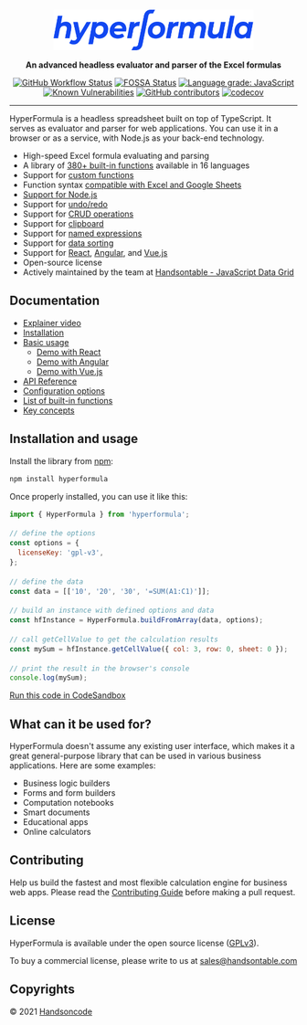 <br>
<p align="center">
  <a href="https://handsontable.github.io/hyperformula/">
    <img src="https://raw.githubusercontent.com/handsontable/hyperformula/master/github-hf-logo-blue.svg" width="350" height="71" alt="HyperFormula - An advanced headless evaluator and parser of the Excel formulas"/>
  </a>
</p>

<p align="center">
  <strong>An advanced headless evaluator and parser of the Excel formulas</strong>
</p>

<p align="center">
  <a href="https://github.com/handsontable/hyperformula/actions?query=workflow%3ATest+branch%3Amaster"><img src="https://img.shields.io/github/workflow/status/handsontable/hyperformula/Test" alt="GitHub Workflow Status"></a>
  <a href="https://app.fossa.io/projects/git%2Bgithub.com%2Fhandsontable%2Fhyperformula?ref=badge_shield"><img src="https://app.fossa.io/api/projects/git%2Bgithub.com%2Fhandsontable%2Fhyperformula.svg?type=shield" alt="FOSSA Status"></a>
  <a href="https://lgtm.com/projects/g/handsontable/hyperformula/context:javascript"><img src="https://img.shields.io/lgtm/grade/javascript/g/handsontable/hyperformula.svg?logo=lgtm&amp;logoWidth=18" alt="Language grade: JavaScript"></a>
  <a href="https://snyk.io/test/github/handsontable/hyperformula?targetFile=package.json"><img src="https://snyk.io/test/github/handsontable/hyperformula/badge.svg?targetFile=package.json" alt="Known Vulnerabilities"></a>
  <a href="https://github.com/handsontable/hyperformula/graphs/contributors"><img src="https://img.shields.io/github/contributors/handsontable/hyperformula" alt="GitHub contributors"></a>
  <a href="https://codecov.io/gh/handsontable/hyperformula"><img src="https://codecov.io/gh/handsontable/hyperformula/branch/master/graph/badge.svg?token=5k9ZQv8azO" alt="codecov"></a>
</p>

---

HyperFormula is a headless spreadsheet built on top of TypeScript. It serves as evaluator and parser for web applications. You can use it in a browser or as a service, with Node.js as your back-end technology.

- High-speed Excel formula evaluating and parsing
- A library of [380+ built-in functions](https://handsontable.github.io/hyperformula/guide/built-in-functions.html) available in 16 languages
- Support for [custom functions](https://handsontable.github.io/hyperformula/guide/custom-functions.html)
- Function syntax [compatible with Excel and Google Sheets](https://handsontable.github.io/hyperformula/guide/known-limitations.html#google-sheets-and-microsoft-excel)
- [Support for Node.js](https://handsontable.github.io/hyperformula/guide/server-side-installation.html#install-with-npm-or-yarn)
- Support for [undo/redo](https://handsontable.github.io/hyperformula/guide/undo-redo.html)
- Support for [CRUD operations](https://handsontable.github.io/hyperformula/guide/basic-operations.html)
- Support for [clipboard](https://handsontable.github.io/hyperformula/guide/clipboard-operations.html)
- Support for [named expressions](https://handsontable.github.io/hyperformula/guide/named-expressions.html)
- Support for [data sorting](https://handsontable.github.io/hyperformula/guide/sorting-data.html)
- Support for [React](https://handsontable.github.io/hyperformula/guide/integration-with-react.html), [Angular](https://handsontable.github.io/hyperformula/guide/integration-with-angular.html), and [Vue.js](https://handsontable.github.io/hyperformula/guide/integration-with-vue.html)
- Open-source license
- Actively maintained by the team at [Handsontable - JavaScript Data Grid](https://handsontable.com/)

## Documentation

- [Explainer video](https://www.youtube.com/watch?v=JJXUmACTDdk)
- [Installation](https://handsontable.github.io/hyperformula/guide/client-side-installation.html)
- [Basic usage](https://handsontable.github.io/hyperformula/guide/basic-usage.html)
  - [Demo with React](https://handsontable.github.io/hyperformula/guide/integration-with-react.html)
  - [Demo with Angular](https://handsontable.github.io/hyperformula/guide/integration-with-angular.html)
  - [Demo with Vue.js](https://handsontable.github.io/hyperformula/guide/integration-with-vue.html)
- [API Reference](https://handsontable.github.io/hyperformula/api/)
- [Configuration options](https://handsontable.github.io/hyperformula/guide/configuration-options.html)
- [List of built-in functions](https://handsontable.github.io/hyperformula/guide/built-in-functions.html)
- [Key concepts](https://handsontable.github.io/hyperformula/guide/key-concepts.html)

## Installation and usage

Install the library from [npm](https://www.npmjs.com/package/hyperformula):

```js
npm install hyperformula
```

Once properly installed, you can use it like this:

```js
import { HyperFormula } from 'hyperformula';

// define the options
const options = {
  licenseKey: 'gpl-v3',
};

// define the data
const data = [['10', '20', '30', '=SUM(A1:C1)']];

// build an instance with defined options and data 
const hfInstance = HyperFormula.buildFromArray(data, options);

// call getCellValue to get the calculation results
const mySum = hfInstance.getCellValue({ col: 3, row: 0, sheet: 0 });

// print the result in the browser's console
console.log(mySum);
```

[Run this code in CodeSandbox](https://codesandbox.io/s/github/handsontable/hyperformula-demos/tree/develop/basic-usage)

## What can it be used for?

HyperFormula doesn't assume any existing user interface, which makes it a great general-purpose library that can be used in various business applications. Here are some examples:

- Business logic builders
- Forms and form builders
- Computation notebooks
- Smart documents
- Educational apps
- Online calculators

## Contributing

Help us build the fastest and most flexible calculation engine for
business web apps. Please read the [Contributing Guide](https://handsontable.github.io/hyperformula/guide/contributing.html) before making a pull request.

## License

HyperFormula is available under the open source license ([GPLv3](https://github.com/handsontable/hyperformula/blob/master/gpl-3.0.txt)).

To buy a commercial license, please write to us at sales@handsontable.com

## Copyrights
© 2021 [Handsoncode](https://handsontable.com)